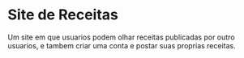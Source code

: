 # Site de Receitas
Um site em que usuarios podem olhar receitas publicadas por outro usuarios, e tambem criar uma conta e postar suas proprias receitas.
